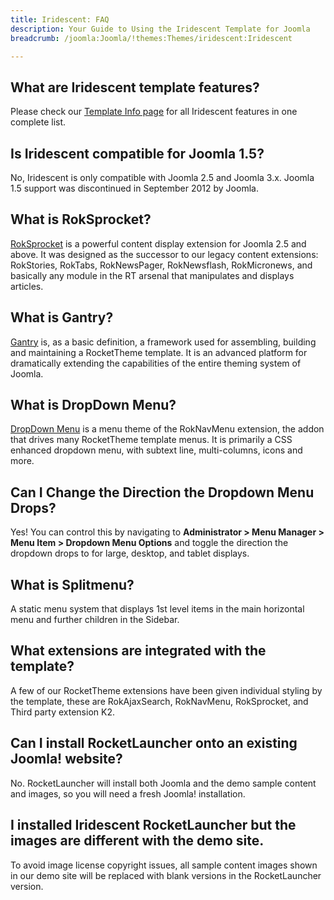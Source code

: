```yaml
---
title: Iridescent: FAQ
description: Your Guide to Using the Iridescent Template for Joomla
breadcrumb: /joomla:Joomla/!themes:Themes/iridescent:Iridescent

---
```


What are Iridescent template features?
-----

Please check our [Template Info page][features] for all Iridescent features in one complete list.

Is Iridescent compatible for Joomla 1.5?
-----

No, Iridescent is only compatible with Joomla 2.5 and Joomla 3.x. Joomla 1.5 support was discontinued in September 2012 by Joomla.

What is RokSprocket?
-----

[RokSprocket][roksprocket] is a powerful content display extension for Joomla 2.5 and above. It was designed as the successor to our legacy content extensions: RokStories, RokTabs, RokNewsPager, RokNewsflash, RokMicronews, and basically any module in the RT arsenal that manipulates and displays articles.

What is Gantry?
-----

[Gantry][gantry] is, as a basic definition, a framework used for assembling, building and maintaining a RocketTheme template. It is an advanced platform for dramatically extending the capabilities of the entire theming system of Joomla.

What is DropDown Menu?
-----

[DropDown Menu][dropdown] is a menu theme of the RokNavMenu extension, the addon that drives many RocketTheme template menus. It is primarily a CSS enhanced dropdown menu, with subtext line, multi-columns, icons and more.

Can I Change the Direction the Dropdown Menu Drops?
-----

Yes! You can control this by navigating to **Administrator > Menu Manager > Menu Item > Dropdown Menu Options** and toggle the direction the dropdown drops to for large, desktop, and tablet displays.

What is Splitmenu?
-----

A static menu system that displays 1st level items in the main horizontal menu and further children in the Sidebar.

What extensions are integrated with the template?
-----

A few of our RocketTheme extensions have been given individual styling by the template, these are RokAjaxSearch, RokNavMenu, RokSprocket, and Third party extension K2.

Can I install RocketLauncher onto an existing Joomla! website?
-----

No. RocketLauncher will install both Joomla and the demo sample content and images, so you will need a fresh Joomla! installation.

I installed Iridescent RocketLauncher but the images are different with the demo site.
-----

To avoid image license copyright issues, all sample content images shown in our demo site will be replaced with blank versions in the RocketLauncher version.

[gantry]: http://gantry.org/
[features]: http://demo.rockettheme.com/joomla-templates/iridescent/index.php/features/features-overview
[forum]: http://www.rockettheme.com/forum/joomla-template-iridescent
[roksprocket]: http://www.rockettheme.com/joomla/extensions/roksprocket
[dropdown]: http://demo.rockettheme.com/joomla-templates/iridescent/features/menu-options
[splitmenu]: http://demo.rockettheme.com/joomla-templates/iridescent/features/menu-options
[dropdownoptions]: assets/dropdown.jpg
